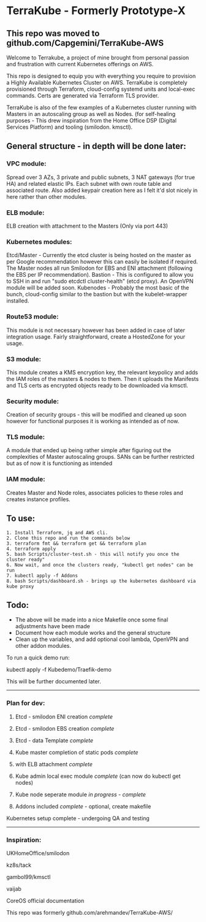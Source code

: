 # TerraKube - Formerly Prototype-X

## This repo was moved to github.com/Capgemini/TerraKube-AWS

Welcome to Terrakube, a project of mine brought from personal passion and frustration with current Kubernetes offerings on AWS.

This repo is designed to equip you with everything you require to provision a Highly Available Kubernetes Cluster on AWS.
TerraKube is completely provisioned through Terraform, cloud-config systemd units and local-exec commands. Certs are generated via Terraform TLS provider.

TerraKube is also of the few examples of a Kubernetes cluster running with Masters in an autoscaling group as well as Nodes. (for self-healing purposes - This drew inspiration from the Home Office DSP (Digital Services Platform) and tooling (smilodon. kmsctl).

## General structure - in depth will be done later:

### VPC module:

Spread over 3 AZs, 3 private and public subnets, 3 NAT gateways (for true HA) and related elastic IPs. Each subnet with own route table and associated route. Also added keypair creation here as I felt it'd slot nicely in here rather than other modules.

### ELB module:

ELB creation with attachment to the Masters (Only via port 443)

### Kubernetes modules:

Etcd/Master - Currently the etcd cluster is being hosted on the master as per Google recommendation however this can easily be isolated if required. The Master nodes all run Smilodon for EBS and ENI attachment (following the EBS per IP recommendation).
Bastion - This is configured to allow you to SSH in and run "sudo etcdctl cluster-health" (etcd proxy). An OpenVPN module will be added soon.
Kubenodes - Probably the most basic of the bunch, cloud-config similar to the bastion but with the kubelet-wrapper installed.

### Route53 module:

This module is not necessary however has been added in case of later integration usage. Fairly straightforward, create a HostedZone for your usage.

### S3 module:

This module creates a KMS encryption key, the relevant keypolicy and adds the IAM roles of the masters & nodes to them. Then it uploads the Manifests and TLS certs as encrypted objects ready to be downloaded via kmsctl.

### Security module:

Creation of security groups - this will be modified and cleaned up soon however for functional purposes it is working as intended as of now.

### TLS module:

A module that ended up being rather simple after figuring out the complexities of Master autoscaling groups. SANs can be further restricted but as of now it is functioning as intended

### IAM module:

Creates Master and Node roles, associates policies to these roles and creates instance profiles.

## To use:
```
1. Install Terraform, jq and AWS cli.
2. Clone this repo and run the commands below
3. terraform fmt && terraform get && terraform plan
4. terraform apply
5. bash Scripts/cluster-test.sh - this will notify you once the cluster ready"
6. Now wait, and once the clusters ready, "kubectl get nodes" can be run
7. kubectl apply -f Addons
8. bash Scripts/dashboard.sh - brings up the kubernetes dashboard via kube proxy
```

## Todo:

- The above will be made into a nice Makefile once some final adjustments have been made 
- Document how each module works and the general structure
- Clean up the variables, and add optional cool lambda, OpenVPN and other addon modules.


To run a quick demo run:

kubectl apply -f Kubedemo/Traefik-demo

This will be further documented later.

-------------------------

### Plan for dev:

1. Etcd - smilodon ENI creation *complete*

2. Etcd - smilodon EBS creation *complete*

3. Etcd - data Template *complete*

4. Kube master completion of static pods *complete*

5. with ELB attachment *complete*

6. Kube admin local exec module *complete* (can now do kubectl get nodes)

7. Kube node seperate module *in progress - complete*

8. Addons included *complete* - optional, create makefile

Kubernetes setup complete - undergoing QA and testing

----------------------

### Inspiration:

UKHomeOffice/smilodon

kz8s/tack

gambol99/kmsctl

vaijab

CoreOS official documentation

This repo was formerly github.com/arehmandev/TerraKube-AWS/ 
